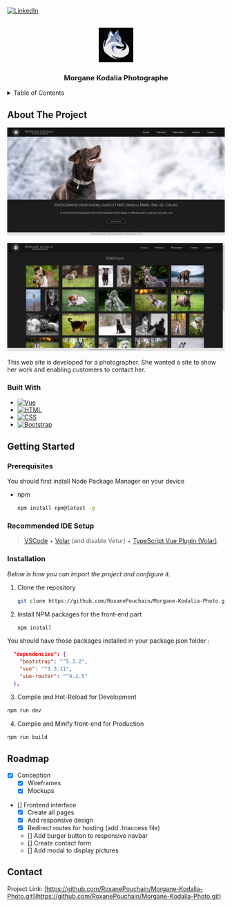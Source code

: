 <!-- PROJECT SHIELDS -->
[![LinkedIn][linkedin-shield]][linkedin-url]

<!-- PROJECT LOGO -->
<br />
<div align="center">
    <img src="./Logo Polar Fox Games.png" alt="Logo" width="80" height="80">

  <h3 align="center">Morgane Kodalia Photographe</h3>
</div>

<!-- TABLE OF CONTENTS -->
<details>
  <summary>Table of Contents</summary>
  <ol>
    <li>
      <a href="#about-the-project">About The Project</a>
      <ul>
        <li><a href="#built-with">Built With</a></li>
      </ul>
    </li>
    <li>
      <a href="#getting-started">Getting Started</a>
      <ul>
        <li><a href="#prerequisites">Prerequisites</a></li>
        <li><a href="#recommended-ide-setup">Recommended IDE Setup</a></li>
        <li><a href="#installation">Installation</a></li>
      </ul>
    </li>
    <li><a href="#contact">Contact</a></li>
  </ol>
</details>

<!-- ABOUT THE PROJECT -->
## About The Project

![Interface Screenshot][interface-screenshot]

![Interface Screenshot2][interface-screenshot2]

This web site is developed for a photographer. She wanted a site to show her work and enabling customers to contact her.

### Built With

* [![Vue][Vue.js]][Vue-url]
* [![HTML][Html.dev]][Html-url]
* [![CSS][CSS.dev]][CSS-url]
* [![Bootstrap][Bootstrap.com]][Bootstrap-url]


## Getting Started

### Prerequisites

You should first install Node Package Manager on your device
* npm
  ```sh
  npm install npm@latest -g
  ```

### Recommended IDE Setup

>[VSCode](https://code.visualstudio.com/) + [Volar](https://marketplace.visualstudio.com/itemsitemName=Vue.volar) (and disable Vetur) + [TypeScript Vue Plugin (Volar)](https://marketplace.visualstudio.com/items?itemName=Vue.vscode-typescript-vue-plugin).

### Installation

_Below is how you can import the project and configure it._

1. Clone the repository
   ```sh
   git clone https://github.com/RoxanePouchain/Morgane-Kodalia-Photo.git
   ```
2. Install NPM packages for the front-end part
   ```sh
   npm install
   ```

You should have those packages installed in your package.json folder :

```json
  "dependencies": {
    "bootstrap": "^5.3.2",
    "vue": "^3.3.11",
    "vue-router": "^4.2.5"
  },
```

3. Compile and Hot-Reload for Development
```sh
npm run dev
```

4. Compile and Minify front-end for Production
```sh
npm run build
```

<!-- ROADMAP -->
## Roadmap

- [x] Conception
  - [x] Wireframes
  - [x] Mockups
- [] Frontend interface
  - [x] Create all pages
  - [x] Add responsive design
  - [x] Redirect routes for hosting (add .htaccess file)
  - [] Add burger button to responsive navbar
  - [] Create contact form
  - [] Add modal to display pictures


## Contact

Project Link: [https://github.com/RoxanePouchain/Morgane-Kodalia-Photo.git](https://github.com/RoxanePouchain/Morgane-Kodalia-Photo.git)



<!-- MARKDOWN LINKS & IMAGES -->
[linkedin-shield]: https://img.shields.io/badge/-LinkedIn-black.svg?style=for-the-badge&logo=linkedin&colorB=555
[linkedin-url]: https://www.linkedin.com/in/p-roxane/
[interface-screenshot]: ./MorganeKodaliaAccueil.jpg
[interface-screenshot2]: ./MorganeKodaliaPortfolio.jpg
<!-- front-end links -->
[Vue.js]: https://img.shields.io/badge/Vue.js-35495E?style=for-the-badge&logo=vuedotjs&logoColor=4FC08D
[Vue-url]: https://vuejs.org/
[Html.dev]:   https://img.shields.io/badge/HTML5-E34F26?style=for-the-badge&logo=html5&logoColor=white
[Html-url]: https://developer.mozilla.org/fr/docs/Web/HTML
[CSS.dev]: https://img.shields.io/badge/CSS3-1572B6?style=for-the-badge&logo=css3&logoColor=white
[CSS-url]: https://developer.mozilla.org/fr/docs/Web/CSS
[Bootstrap.com]: https://img.shields.io/badge/Bootstrap-563D7C?style=for-the-badge&logo=bootstrap&logoColor=white
[Bootstrap-url]: https://getbootstrap.com